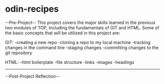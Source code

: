 # odin-recipes


--Pre-Project--
This project covers the major skills learned in the previous two modules of TOP,
including the fundamentals of GIT and HTML. Some of the basic concepts that will
be utilized in this project are:

GIT:
	-creating a new repo
	-cloning a repo to my local machine
	-tracking changes in the command line
	-staging changes
	-committing changes to the git repository

HTML:
	-html boilerplate
	-file structure
	-links
	-images
	-headings

-----------------------		


--Post-Project Reflection--
